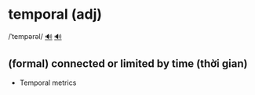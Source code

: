# temporal (adj)

/ˈtempərəl/ [🔊](https://www.oxfordlearnersdictionaries.com/media/english/uk_pron/t/tem/tempo/temporal__gb_1.mp3) [🔊](https://www.oxfordlearnersdictionaries.com/media/english/us_pron/t/tem/tempo/temporal__us_1.mp3)

## (formal) connected or limited by time (thời gian)

- Temporal metrics